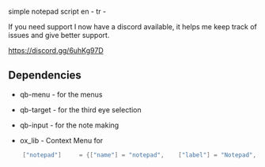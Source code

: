 simple notepad script
en - tr -  


If you need support I now have a discord available, it helps me keep track of issues and give better support.

https://discord.gg/6uhKg97D

## Dependencies
- qb-menu - for the menus
- qb-target - for the third eye selection
- qb-input - for the note making

- ox_lib - Context Menu for

```lua
	["notepad"]		= {["name"] = "notepad",	["label"] = "Notepad",	["weight"] = 100,	["type"] = "item",	["image"] = "notepad.png",	['unique'] = true,	['useable'] = false,	['shouldClose'] = true,	['combinable'] = nil,   ['description'] = ""},
```

